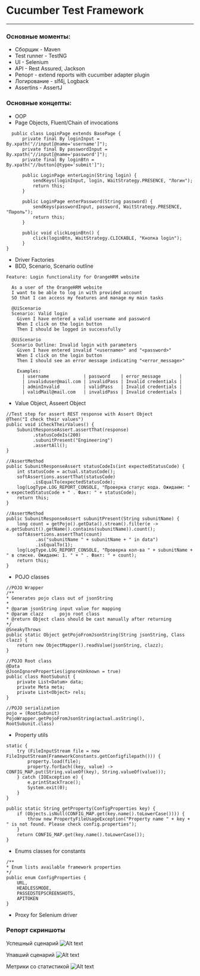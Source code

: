 # Cucumber Test Framework

____

### Основные моменты:

- Сборщик - Maven
- Test runner - TestNG
- UI - Selenium
- API - Rest Assured, Jackson
- Репорт - extend reports with cucumber adapter plugin
- Логирование - slf4j, Logback
- Assertins - AssertJ<br/>
  

### Основные концепты:

- OOP
- Page Objects, Fluent/Chain of invocations
```
  public class LoginPage extends BasePage {
      private final By loginInput = By.xpath("//input[@name='username']");
      private final By passwordInput = By.xpath("//input[@name='password']");
      private final By loginBtn = By.xpath("//button[@type='submit']");
  
      public LoginPage enterLogin(String login) {
          sendKeys(loginInput, login, WaitStrategy.PRESENCE, "Логин");
          return this;
      }

      public LoginPage enterPassword(String password) {
          sendKeys(passwordInput, password, WaitStrategy.PRESENCE, "Пароль");
          return this;
      }

      public void clickLoginBtn() {
          click(loginBtn, WaitStrategy.CLICKABLE, "Кнопка login");
      }
}
```
- Driver Factories
- BDD, Scenario, Scenario outline
```
Feature: Login functionality for OrangeHRM website

  As a user of the OrangeHRM website
  I want to be able to log in with provided account
  SO that I can access my features and manage my main tasks

  @UiScenario
  Scenario: Valid login
    Given I have entered a valid username and password
    When I click on the login button
    Then I should be logged in successfully

  @UiScenario
  Scenario Outline: Invalid login with parameters
    Given I have entered invalid "<username>" and "<password>"
    When I click on the login button
    Then I should see an error message indicating "<error_message>"

    Examples:
      | username             | password    | error_message       |
      | invaliduser@mail.com | invalidPass | Invalid credentials |
      | adminInvalid         | validPass   | Invalid credentials |
      | validMail@mail.com   | invalidPass | Invalid credentials |
```
- Value Object, Asseert Object

```
//Test step for assert REST response with Assert Object
@Then("I check their values")
public void iCheckTheirValues() {
    SubunitResponseAssert.assertThat(response)
          .statusCodeIs(200)
          .subunitPresent("Engineering")
          .assertAll();
}

//AssertMethod
public SubunitResponseAssert statusCodeIs(int expectedStatusCode) {
    int statusCode = actual.statusCode();
    softAssertions.assertThat(statusCode)
          .isEqualTo(expectedStatusCode);
    log(LogType.LOG_REPORT_CONSOLE, "Проверка статус кода. Ожидаем: " + expectedStatusCode + " . Факт: " + statusCode);
    return this;
}
 
//AssertMethod   
public SubunitResponseAssert subunitPresent(String subunitName) {
    long count = getPojo().getData().stream().filter(e -> e.getSubunit().getName().contains(subunitName)).count();
    softAssertions.assertThat(count)
           .as("subunitName " + subunitName + " in data")
           .isEqualTo(1);
    log(LogType.LOG_REPORT_CONSOLE, "Проверка кол-ва " + subunitName + " в списке. Ожидаем: 1. " + " . Факт: " + count);
    return this;
}
```
- POJO classes
```
//POJO Wrapper
/**
* Generates pojo class out of jsonString
*
* @param jsonString input value for mapping
* @param clazz      pojo root class
* @return Object class should be cast manually after returning
*/
@SneakyThrows
public static Object getPojoFromJsonString(String jsonString, Class clazz) {
    return new ObjectMapper().readValue(jsonString, clazz);
}

//POJO Root class
@Data
@JsonIgnoreProperties(ignoreUnknown = true)
public class RootSubunit {
    private List<Datum> data;
    private Meta meta;
    private List<Object> rels;
}

//POJO serialization
pojo = (RootSubunit) PojoWrapper.getPojoFromJsonString(actual.asString(), RootSubunit.class)
```
- Property utils
```
static {
    try (FileInputStream file = new FileInputStream(FrameworkConstants.getConfigfilepath())) {
        property.load(file);
        property.forEach((key, value) -> CONFIG_MAP.put(String.valueOf(key), String.valueOf(value)));
    } catch (IOException e) {
        e.printStackTrace();
        System.exit(0);
    }
}

public static String getProperty(ConfigProperties key) {
    if (Objects.isNull(CONFIG_MAP.get(key.name().toLowerCase()))) {
        throw new PropertyFileUsageException("Property name " + key + " is not found. Please check config.properties");
    }
    return CONFIG_MAP.get(key.name().toLowerCase());
}
```
- Enums classes for constants
```
/**
* Enum lists available framework properties
*/
public enum ConfigProperties {
    URL,
    HEADLESSMODE,
    PASSEDSTEPSCREENSHOTS,
    APITOKEN
}
```
- Proxy for Selenium driver

### Репорт скриншоты

Успешный сценарий
![Alt text](https://user-images.githubusercontent.com/53654093/273474149-da4662e9-cda0-42da-8909-4542fefc1b1f.png?raw=true "Success")

Упавший сценарий
![Alt text](https://user-images.githubusercontent.com/53654093/273474196-66b0805f-3ce6-43bf-83ab-d3751d0e9b63.png?raw=true "Fail")

Метрики со статистикой
![Alt text](https://user-images.githubusercontent.com/53654093/273474436-49a2f51f-f211-4fcf-b82f-cbf03245a859.png?raw=true "Fail")


